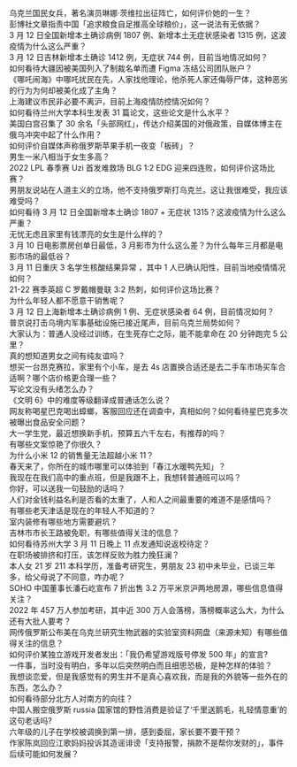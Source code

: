 乌克兰国民女兵，著名演员琳娜·茨维拉出征阵亡，如何评价她的一生？  
彭博社文章指责中国「追求粮食自足推高全球粮价」，这一说法有无依据？  
3 月 12 日全国新增本土确诊病例 1807 例、新增本土无症状感染者 1315 例，这波疫情为什么这么严重？  
3 月 12 日吉林新增本土确诊 1412 例，无症状 744 例，目前当地情况如何？  
如何看待大疆因被美国列入了制裁名单而遭 Figma 冻结公司团队账户？  
《哪吒闹海》中哪吒扰民在先，人家找他理论，他杀死人家还侮辱尸体，这种恶劣的行为为何却被美化成了主角？  
上海建议市民非必要不离沪，目前上海疫情防控情况如何？  
如何看待兰州大学本科生发表 31 篇论文，这些论文是什么水平？  
美国白宫召集了 30 余名「头部网红」，传达介绍美国的对俄政策，自媒体博主在俄乌冲突中起了什么作用？  
如何评价自媒体声称俄罗斯苹果手机一夜变「板砖」？  
男生一米八相当于女生多高？  
2022 LPL 春季赛 Uzi 首发难救场 BLG 1:2 EDG 迎来四连败，如何评价这场比赛？  
男朋友说站在人道主义的立场，他不支持俄罗斯打乌克兰。这让我很难受，我应该难受吗？  
如何看待 3 月 12 日全国新增本土确诊 1807 + 无症状 1315？这波疫情为什么这么严重？  
无忧无虑且家里有钱漂亮的女生是什么样的？  
3 月 10 日电影票房创单日最低，3 月影市为什么这么差？为什么每年三月都是电影市场的最低谷？  
3 月 11 日重庆 3 名学生核酸结果异常 ，其中 1 人已确认阳性，目前当地疫情情况如何？  
21-22 赛季英超 C 罗戴帽曼联 3:2 热刺，如何评价这场比赛？  
为什么年轻人都不愿意干销售呢？  
3 月 12 日上海新增本土确诊病例 1 例、无症状感染者 64 例，目前情况如何？  
普京说打击乌境内军事基础设施已接近尾声，目前乌克兰局势如何？  
大家认为：普通人没经过训练，在生死存亡之际，能不能拿命在 20 分钟跑完 5 公里？  
真的想知道男女之间有纯友谊吗？  
想买一台昂克赛拉，家里有个小车，是去 4s 店置换合适还是去二手车市场买车合适啊？哪个店价格更合理一些？  
写论文没有头绪怎么办？  
《文明 6》中的难度等级翻译成普通话怎么说？  
网友称喝星巴克喝出蟑螂，客服回应还在调查中，真相如何？如何看待星巴克多次被曝出食品安全问题？  
大一学生党，最近想换新手机，预算五六千左右，有推荐的吗？  
有哪些文案惊艳了你很久？  
为什么小米 12 的销售量无法超越小米 11？  
春天来了，你所在的城市哪里可以体验到「春江水暖鸭先知」？  
我现在在我们高中的重点班，但是我跟不上，我想转普通班可以吗？  
你好，可以送我一句鼓励的话吗？  
人们对金钱利益名利是否看的太重了，人和人之间最重要的难道不是感情吗？  
有哪些老天津话是现在的年轻人不知道的？  
室内装修有哪些地方需要避坑？  
吉林市市长王路被免职，有哪些值得关注的信息？  
如何看待苏州大学 3 月 11 日晚上 11 点发通知说返校待定？  
在职场被排挤和打压，该怎样反败为胜力挽狂澜？  
本人女 21 岁 211 本科学历，准备考研究生，男朋友 23 初中未毕业，已谈三年多，给父母说了不同意，咋办呢？  
SOHO 中国董事长潘石屹宣布 7 折出售 3.2 万平米京沪两地房源，哪些信息值得关注？  
2022 年 457 万人参加考研，其中近 300 万人会落榜，落榜概率这么大，为什么还有大批人要考？  
网传俄罗斯公布美在乌克兰研究生物武器的实验室资料网盘（来源未知）有哪些值得关注的信息？  
如何评价某独立游戏开发者发出：「我仍希望游戏版号停发 500 年」的宣言?  
一件事，当时没有明白，多年以后突然明白而且细思恐极，是种怎样的体验？  
我想谈恋爱，但是我感觉有的男生并不是真心喜欢我，而是我的外貌等一些外在的东西，怎么办？  
如何看待部分北方人对南方的向往？  
中国人搬空俄罗斯 russia 国家馆的野性消费是验证了‘千里送鹅毛，礼轻情意重’的这句老话吗?  
六年级的儿子在学校被调换到第一排，感到委屈，家长要不要干预？  
作家陈岚回应江歌妈妈投诉其造谣诽谤「支持报警，捐款不是帮你发财的」，事件后续可能如何发展？  
